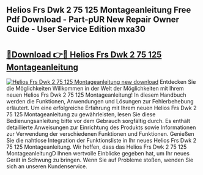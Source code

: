 ## Helios Frs Dwk 2 75 125 Montageanleitung Free Pdf Download - Part-pUR New Repair Owner Guide - User Service Edition mxa30

# <h2><a href="http://df7n9w0.blite.top/?on=Helios+Frs+Dwk+2+75+125+Montageanleitung">🔗Download 👉🔴 Helios Frs Dwk 2 75 125 Montageanleitung</a></h2>

[![Helios Frs Dwk 2 75 125 Montageanleitung new download](https://i.imgur.com/lujVjoI.png)](http://df7n9w0.blite.top/?on=Helios+Frs+Dwk+2+75+125+Montageanleitung)
Entdecken Sie die Möglichkeiten Willkommen in der Welt der Möglichkeiten mit Ihrem neuen Helios Frs Dwk 2 75 125 Montageanleitung! In diesem Handbuch werden die Funktionen, Anwendungen und Lösungen zur Fehlerbehebung erläutert. Um eine erfolgreiche Erfahrung mit Ihrem neuen Helios Frs Dwk 2 75 125 Montageanleitung zu gewährleisten, lesen Sie diese Bedienungsanleitung bitte vor dem Gebrauch sorgfältig durch. Es enthält detaillierte Anweisungen zur Einrichtung des Produkts sowie Informationen zur Verwendung der verschiedenen Funktionen und Funktionen. Genießen Sie die nahtlose Integration der Funktionsliste in Ihr neues Helios Frs Dwk 2 75 125 Montageanleitung. Wir hoffen, dass das Helios Frs Dwk 2 75 125 MontageanleitungD Ihnen wertvolle Einblicke gegeben hat, um Ihr neues Gerät in Schwung zu bringen. Wenn Sie auf Probleme stoßen, wenden Sie sich an unseren Kundenservice.

